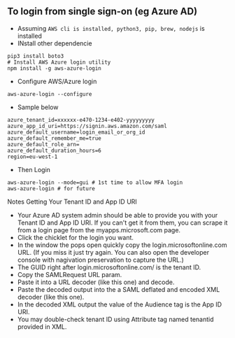 ## To login from single sign-on (eg Azure AD)
- Assuming `AWS cli is installed, python3, pip, brew, nodejs` is installed
- INstall other dependencie
```
pip3 install boto3
# Install AWS Azure login utility
npm install -g aws-azure-login
```

- Configure AWS/Azure login
```
aws-azure-login --configure
```

- Sample below
```
azure_tenant_id=xxxxxx-e470-1234-e402-yyyyyyyyy
azure_app_id_uri=https://signin.aws.amazon.com/saml
azure_default_username=login_email_or_org_id
azure_default_remember_me=true
azure_default_role_arn=
azure_default_duration_hours=6
region=eu-west-1
```

- Then Login
```
aws-azure-login --mode=gui # 1st time to allow MFA login
aws-azure-login # for future
```

Notes
Getting Your Tenant ID and App ID URI
- Your Azure AD system admin should be able to provide you with your Tenant ID and App ID URI. If you can't get it from them, you can scrape it from a login page from the myapps.microsoft.com page.
- Click the chicklet for the login you want.
- In the window the pops open quickly copy the login.microsoftonline.com URL. (If you miss it just try again. You can also open the developer console with nagivation preservation to capture the URL.)
- The GUID right after login.microsoftonline.com/ is the tenant ID.
- Copy the SAMLRequest URL param.
- Paste it into a URL decoder (like this one) and decode.
- Paste the decoded output into the a SAML deflated and encoded XML decoder (like this one).
- In the decoded XML output the value of the Audience tag is the App ID URI.
- You may double-check tenant ID using Attribute tag named tenantid provided in XML.
